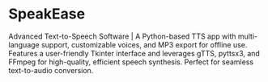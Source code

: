 # SpeakEase
 Advanced Text-to-Speech Software | A Python-based TTS app with multi-language support, customizable voices, and MP3 export for offline use. Features a user-friendly Tkinter interface and leverages gTTS, pyttsx3, and FFmpeg for high-quality, efficient speech synthesis. Perfect for seamless text-to-audio conversion.
